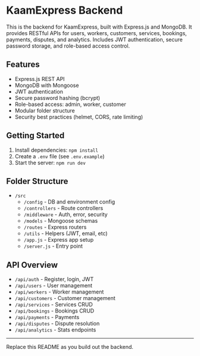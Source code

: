 # KaamExpress Backend

This is the backend for KaamExpress, built with Express.js and MongoDB. It provides RESTful APIs for users, workers, customers, services, bookings, payments, disputes, and analytics. Includes JWT authentication, secure password storage, and role-based access control.

## Features

- Express.js REST API
- MongoDB with Mongoose
- JWT authentication
- Secure password hashing (bcrypt)
- Role-based access: admin, worker, customer
- Modular folder structure
- Security best practices (helmet, CORS, rate limiting)

## Getting Started

1. Install dependencies: `npm install`
2. Create a `.env` file (see `.env.example`)
3. Start the server: `npm run dev`

## Folder Structure

- `/src`
  - `/config` - DB and environment config
  - `/controllers` - Route controllers
  - `/middleware` - Auth, error, security
  - `/models` - Mongoose schemas
  - `/routes` - Express routers
  - `/utils` - Helpers (JWT, email, etc)
  - `/app.js` - Express app setup
  - `/server.js` - Entry point

## API Overview

- `/api/auth` - Register, login, JWT
- `/api/users` - User management
- `/api/workers` - Worker management
- `/api/customers` - Customer management
- `/api/services` - Services CRUD
- `/api/bookings` - Bookings CRUD
- `/api/payments` - Payments
- `/api/disputes` - Dispute resolution
- `/api/analytics` - Stats endpoints

---

Replace this README as you build out the backend.
